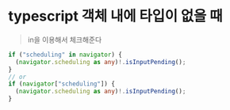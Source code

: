# typescript 객체 내에 타입이 없을 때

> in을 이용해서 체크해준다

```ts
if ("scheduling" in navigator) {
  (navigator.scheduling as any)!.isInputPending();
}
// or
if (navigator["scheduling"]) {
  (navigator.scheduling as any)!.isInputPending();
}
```
